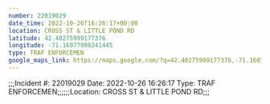 ```yaml
---
number: 22019029
date_time: 2022-10-26T16:26:17+00:00
location: CROSS ST & LITTLE POND RD
latitude: 42.40275999177376
longitude: -71.16077998241445
type: TRAF ENFORCEMEN
google_maps_link: https://maps.google.com/?q=42.40275999177376,-71.16077998241445
---
```


;;;Incident #: 22019029   Date: 2022-10-26 16:26:17   Type: TRAF ENFORCEMEN;;;;;;Location: CROSS ST & LITTLE POND RD;;;
